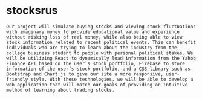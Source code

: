 # stocksrus

	Our project will simulate buying stocks and viewing stock fluctuations with imaginary money to provide educational value and experience without risking loss of real money, while also being able to view stock information related to recent political events. This can benefit individuals who are trying to learn about the industry from the college business student to people with personal political stakes. We will be utilizing React to dynamically load information from the Yahoo Finance API based on the user’s stock portfolio, Firebase to store information of the user’s stock portfolio, and a CSS library such as Bootstrap and Chart.js to give our site a more responsive, user-friendly style. With these technologies, we will be able to develop a web application that will match our goals of providing an intuitive method of learning about trading stocks.
